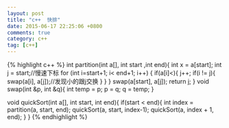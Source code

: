 ```yaml
---
layout: post
title: "c++  快排"
date: 2015-06-17 22:25:06 +0800
comments: true
category: c++
tag: [c++]
---
```



{%  highlight c++ %}
int partition(int a[], int start ,int end){
int x = a[start];
int j = start;//慢速下标
for (int i=start+1; i< end+1; i++) {
if(a[i]<){
j++;
if(i != j){
swap(a[i], a[j]);//发现小的跟j交换
}
}
}
swap(a[start], a[j]);
return j;
}
void swap(int &p, int &q){
int temp = p;
p = q;
q = temp;
}

void quickSort(int a[], int start, int end){
if(start < end){
int index = partition(a, start, end);
quickSort(a, start, index-1);
quickSort(a, index + 1, end);
}
}
{% endhighlight %}